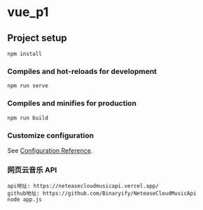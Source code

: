 # vue_p1

## Project setup

```
npm install
```

### Compiles and hot-reloads for development

```
npm run serve
```

### Compiles and minifies for production

```
npm run build
```

### Customize configuration

See [Configuration Reference](https://cli.vuejs.org/config/).

### 网页云音乐 API

```
api地址: https://neteasecloudmusicapi.vercel.app/
github地址: https://github.com/Binaryify/NeteaseCloudMusicApi
node app.js
```
